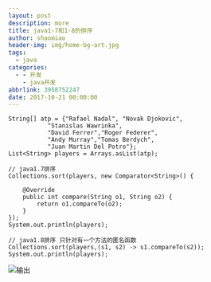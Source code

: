```yaml
---
layout: post
description: more
title: java1-7和1-8的排序
author: shaomiao
header-img: img/home-bg-art.jpg
tags:
  - java
categories:
  - - 开发
    - java开发
abbrlink: 3958752247
date: 2017-10-21 00:00:00
---
```



	String[] atp = {"Rafael Nadal", "Novak Djokovic",  
			   "Stanislas Wawrinka",  
			   "David Ferrer","Roger Federer",  
			   "Andy Murray","Tomas Berdych",  
			   "Juan Martin Del Potro"};  
	List<String> players = Arrays.asList(atp);

	// java1.7排序
	Collections.sort(players, new Comparator<String>() {

		@Override
		public int compare(String o1, String o2) {
			return o1.compareTo(o2);
		}
	});
	System.out.println(players);

	// java1.8排序 只针对有一个方法的匿名函数
	Collections.sort(players,(s1, s2) -> s1.compareTo(s2));
	System.out.println(players);



![输出](http://upload-images.jianshu.io/upload_images/2590671-09df561a826814bc.png?imageMogr2/auto-orient/strip%7CimageView2/2/w/1240)
